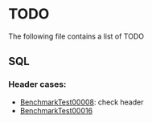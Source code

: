 # TODO 
The following file contains a list of TODO 

## SQL   
### Header cases: 
* [BenchmarkTest00008](https://github.com/OWASP-Benchmark/BenchmarkJava/blob/master/src/main/java/org/owasp/benchmark/testcode/BenchmarkTest00008.java):  check header 
* [BenchmarkTest00016](https://github.com/OWASP-Benchmark/BenchmarkJava/blob/master/src/main/java/org/owasp/benchmark/testcode/BenchmarkTest00016.java)

